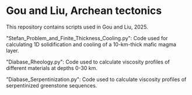 # Gou and Liu, Archean tectonics
This repository contains scripts used in Gou and Liu, 2025.

"Stefan_Problem_and_Finite_Thickness_Cooling.py": Code used for calculating 1D solidification and cooling of a 10-km-thick mafic magma layer.

"Diabase_Rheology.py": Code used to calculate viscosity profiles of different materials at depths 0-30 km.

"Diabase_Serpentinization.py": Code used to calculate viscosity profiles of serpentinized greenstone sequences.
